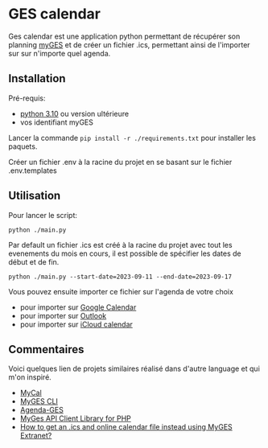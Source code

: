 # GES calendar

Ges calendar est une application python permettant de récupérer son planning [myGES](https://myges.fr) et de créer un fichier .ics, permettant ainsi de l'importer sur sur n'importe quel agenda.

## Installation

Pré-requis:
- [python 3.10](https://www.python.org/downloads/) ou version ultérieure
- vos identifiant myGES

Lancer la commande `pip install -r ./requirements.txt` pour installer les paquets.

Créer un fichier .env à la racine du projet en se basant sur le fichier .env.templates

## Utilisation

Pour lancer le script:

```
python ./main.py
```

Par default un fichier .ics est créé à la racine du projet avec tout les evenements du mois en cours, il est possible de spécifier les dates de début et de fin.

```
python ./main.py --start-date=2023-09-11 --end-date=2023-09-17
```

Vous pouvez ensuite importer ce fichier sur l'agenda de votre choix

- pour importer sur [Google Calendar](https://support.google.com/calendar/answer/37118?hl=en&co=GENIE.Platform%3DDesktop#)
- pour importer sur [Outlook](https://support.microsoft.com/en-us/office/import-calendars-into-outlook-8e8364e1-400e-4c0f-a573-fe76b5a2d379)
- pour importer sur [iCloud calendar](https://support.apple.com/fr-fr/guide/calendar/icl1023/mac)

## Commentaires
Voici quelques lien de projets similaires réalisé dans d'autre language et qui m'on inspiré.
- [MyCal](https://github.com/obito/mycal)
- [MyGES CLI](https://github.com/quantumsheep/myges-cli)
- [Agenda-GES](https://github.com/kidelag/agenda-ges)
- [MyGes API Client Library for PHP](https://github.com/tchenu/myges/tree/master)
- [How to get an .ics and online calendar file instead using MyGES Extranet?](https://tomjorge.me/how-to-get-an-ics-and-online-calendar-file-instead-using-myges-extranet/amp/)